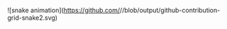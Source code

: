 ![snake animation](https://github.com/<seu user name>/<seu user name>/blob/output/github-contribution-grid-snake2.svg)

